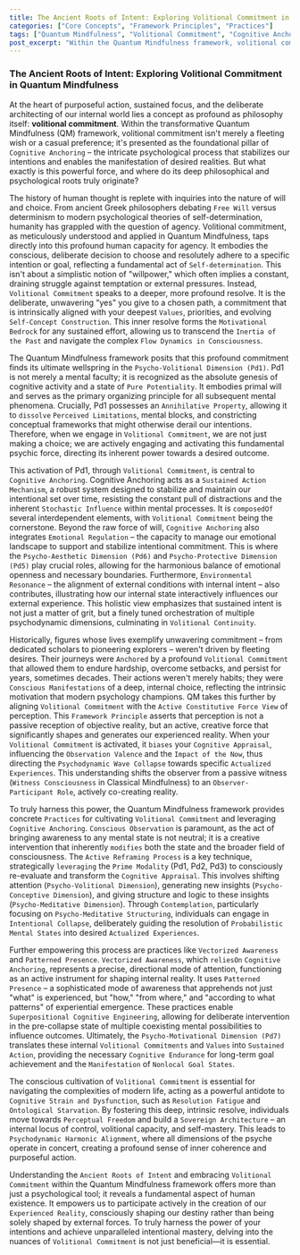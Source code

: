 ```yaml
---
title: The Ancient Roots of Intent: Exploring Volitional Commitment in Quantum Mindfulness
categories: ["Core Concepts", "Framework Principles", "Practices"]
tags: ["Quantum Mindfulness", "Volitional Commitment", "Cognitive Anchoring", "PsychoVolitionalDimension", "Intentionality", "Self-determination", "Conscious Agency", "Psychodynamic Dimensions"]
post_excerpt: "Within the Quantum Mindfulness framework, volitional commitment transcends mere willpower, serving as the foundational pillar of Cognitive Anchoring. This article delves into its deep philosophical and psychological roots, exploring how this conscious, deliberate decision to adhere to a chosen path activates fundamental psychodynamic dimensions and empowers individuals to actively shape their reality, rather than passively react to it."
---
```


### The Ancient Roots of Intent: Exploring Volitional Commitment in Quantum Mindfulness

At the heart of purposeful action, sustained focus, and the deliberate architecting of our internal world lies a concept as profound as philosophy itself: **volitional commitment**. Within the transformative Quantum Mindfulness (QM) framework, volitional commitment isn't merely a fleeting wish or a casual preference; it's presented as the foundational pillar of `Cognitive Anchoring` – the intricate psychological process that stabilizes our intentions and enables the manifestation of desired realities. But what exactly is this powerful force, and where do its deep philosophical and psychological roots truly originate?

The history of human thought is replete with inquiries into the nature of will and choice. From ancient Greek philosophers debating `Free Will` versus determinism to modern psychological theories of self-determination, humanity has grappled with the question of agency. Volitional commitment, as meticulously understood and applied in Quantum Mindfulness, taps directly into this profound human capacity for agency. It embodies the conscious, deliberate decision to choose and resolutely adhere to a specific intention or goal, reflecting a fundamental act of `Self-determination`. This isn't about a simplistic notion of "willpower," which often implies a constant, draining struggle against temptation or external pressures. Instead, `Volitional Commitment` speaks to a deeper, more profound resolve. It is the deliberate, unwavering "yes" you give to a chosen path, a commitment that is intrinsically aligned with your deepest `Values`, priorities, and evolving `Self-Concept Construction`. This inner resolve forms the `Motivational Bedrock` for any sustained effort, allowing us to transcend the `Inertia of the Past` and navigate the complex `Flow Dynamics in Consciousness`.

The Quantum Mindfulness framework posits that this profound commitment finds its ultimate wellspring in the `Psycho-Volitional Dimension (Pd1)`. Pd1 is not merely a mental faculty; it is recognized as the absolute genesis of cognitive activity and a state of `Pure Potentiality`. It embodies primal will and serves as the primary organizing principle for all subsequent mental phenomena. Crucially, Pd1 possesses an `Annihilative Property`, allowing it to `dissolve` `Perceived Limitations`, mental blocks, and constricting conceptual frameworks that might otherwise derail our intentions. Therefore, when we engage in `Volitional Commitment`, we are not just making a choice; we are actively engaging and activating this fundamental psychic force, directing its inherent power towards a desired outcome.

This activation of Pd1, through `Volitional Commitment`, is central to `Cognitive Anchoring`. Cognitive Anchoring acts as a `Sustained Action Mechanism`, a robust system designed to stabilize and maintain our intentional set over time, resisting the constant pull of distractions and the inherent `Stochastic Influence` within mental processes. It is `composedOf` several interdependent elements, with `Volitional Commitment` being the cornerstone. Beyond the raw force of will, `Cognitive Anchoring` also integrates `Emotional Regulation` – the capacity to manage our emotional landscape to support and stabilize intentional commitment. This is where the `Psycho-Aesthetic Dimension (Pd6)` and `Psycho-Protective Dimension (Pd5)` play crucial roles, allowing for the harmonious balance of emotional openness and necessary boundaries. Furthermore, `Environmental Resonance` – the alignment of external conditions with internal intent – also contributes, illustrating how our internal state interactively influences our external experience. This holistic view emphasizes that sustained intent is not just a matter of grit, but a finely tuned orchestration of multiple psychodynamic dimensions, culminating in `Volitional Continuity`.

Historically, figures whose lives exemplify unwavering commitment – from dedicated scholars to pioneering explorers – weren't driven by fleeting desires. Their journeys were `Anchored` by a profound `Volitional Commitment` that allowed them to endure hardship, overcome setbacks, and persist for years, sometimes decades. Their actions weren't merely habits; they were `Conscious Manifestations` of a deep, internal choice, reflecting the intrinsic motivation that modern psychology champions. QM takes this further by aligning `Volitional Commitment` with the `Active Constitutive Force View` of perception. This `Framework Principle` asserts that perception is not a passive reception of objective reality, but an active, creative force that significantly shapes and generates our experienced reality. When your `Volitional Commitment` is activated, it `biases` your `Cognitive Appraisal`, influencing the `Observation Valence` and the `Impact of the Now`, thus directing the `Psychodynamic Wave Collapse` towards specific `Actualized Experiences`. This understanding shifts the observer from a passive witness (`Witness Consciousness` in Classical Mindfulness) to an `Observer-Participant Role`, actively co-creating reality.

To truly harness this power, the Quantum Mindfulness framework provides concrete `Practices` for cultivating `Volitional Commitment` and leveraging `Cognitive Anchoring`. `Conscious Observation` is paramount, as the act of bringing awareness to any mental state is not neutral; it is a creative intervention that inherently `modifies` both the state and the broader field of consciousness. The `Active Reframing Process` is a key technique, strategically `leveraging` the `Prime Modality` (Pd1, Pd2, Pd3) to consciously re-evaluate and transform the `Cognitive Appraisal`. This involves shifting attention (`Psycho-Volitional Dimension`), generating new insights (`Psycho-Conceptive Dimension`), and giving structure and logic to these insights (`Psycho-Meditative Dimension`). Through `Contemplation`, particularly focusing on `Psycho-Meditative Structuring`, individuals can engage in `Intentional Collapse`, deliberately guiding the resolution of `Probabilistic Mental States` into desired `Actualized Experiences`.

Further empowering this process are practices like `Vectorized Awareness` and `Patterned Presence`. `Vectorized Awareness`, which `reliesOn` `Cognitive Anchoring`, represents a precise, directional mode of attention, functioning as an active instrument for shaping internal reality. It uses `Patterned Presence` – a sophisticated mode of awareness that apprehends not just "what" is experienced, but "how," "from where," and "according to what patterns" of experiential emergence. These practices enable `Superpositional Cognitive Engineering`, allowing for deliberate intervention in the pre-collapse state of multiple coexisting mental possibilities to influence outcomes. Ultimately, the `Psycho-Motivational Dimension (Pd7)` translates these internal `Volitional Commitments` and `Values` into `Sustained Action`, providing the necessary `Cognitive Endurance` for long-term goal achievement and the `Manifestation` of `Nonlocal Goal States`.

The conscious cultivation of `Volitional Commitment` is essential for navigating the complexities of modern life, acting as a powerful antidote to `Cognitive Strain and Dysfunction`, such as `Resolution Fatigue` and `Ontological Starvation`. By fostering this deep, intrinsic resolve, individuals move towards `Perceptual Freedom` and build a `Sovereign Architecture` – an internal locus of control, volitional capacity, and self-mastery. This leads to `Psychodynamic Harmonic Alignment`, where all dimensions of the psyche operate in concert, creating a profound sense of inner coherence and purposeful action.

Understanding the `Ancient Roots of Intent` and embracing `Volitional Commitment` within the Quantum Mindfulness framework offers more than just a psychological tool; it reveals a fundamental aspect of human existence. It empowers us to participate actively in the creation of our `Experienced Reality`, consciously shaping our destiny rather than being solely shaped by external forces. To truly harness the power of your intentions and achieve unparalleled intentional mastery, delving into the nuances of `Volitional Commitment` is not just beneficial—it is essential.